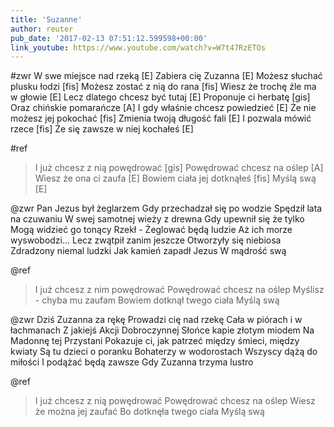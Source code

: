 ```yaml
---
title: 'Suzanne'
author: reuter
pub_date: '2017-02-13 07:51:12.599598+00:00'
link_youtube: https://www.youtube.com/watch?v=W7t47RzETOs
---
```


#zwr
W swe miejsce nad rzeką [E]
Zabiera cię Zuzanna [E]
Możesz słuchać plusku łodzi [fis]
Możesz zostać z nią do rana [fis]
Wiesz że trochę źle ma w głowie [E]
Lecz dlatego chcesz być tutaj [E]
Proponuje ci herbatę [gis]
Oraz chińskie pomarańcze [A]
I gdy właśnie chcesz powiedzieć [E]
Że nie możesz jej pokochać [fis]
Zmienia twoją długość fali [E]
I pozwala mówić rzece [fis]
Że się zawsze w niej kochałeś [E]

#ref
>I już chcesz z nią powędrować [gis]
>Powędrować chcesz na oślep [A]
>Wiesz że ona ci zaufa [E]
>Bowiem ciała jej dotknąłeś [fis]
>Myślą swą [E]

@zwr
Pan Jezus był żeglarzem
Gdy przechadzał się po wodzie
Spędził lata na czuwaniu
W swej samotnej wieży z drewna
Gdy upewnił się że tylko
Mogą widzieć go tonący
Rzekł - Żeglować będą ludzie
Aż ich morze wyswobodzi...
Lecz zwątpił zanim jeszcze
Otworzyły się niebiosa
Zdradzony niemal ludzki
Jak kamień zapadł Jezus
W mądrość swą

@ref
>I już chcesz z nim powędrować
>Powędrować chcesz na oślep
>Myślisz - chyba mu zaufam
>Bowiem dotknął twego ciała
>Myślą swą

@zwr
Dziś Zuzanna za rękę
Prowadzi cię nad rzekę
Cała w piórach i w łachmanach
Z jakiejś Akcji Dobroczynnej
Słońce kapie złotym miodem
Na Madonnę tej Przystani
Pokazuje ci, jak patrzeć
między śmieci, między kwiaty
Są tu dzieci o poranku
Bohaterzy w wodorostach
Wszyscy dążą do miłości 
I podążać będą zawsze
Gdy Zuzanna trzyma lustro

@ref
>I już chcesz z nią powędrować
>Powędrować chcesz na oślep
>Wiesz że można jej zaufać
>Bo dotknęła twego ciała
>Myślą swą